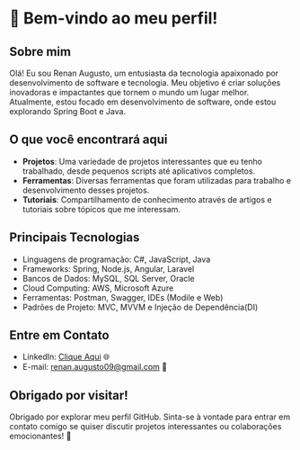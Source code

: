 # 👋 Bem-vindo ao meu perfil!

## Sobre mim
Olá! Eu sou Renan Augusto, um entusiasta da tecnologia apaixonado por desenvolvimento de software e tecnologia. Meu objetivo é criar soluções inovadoras e impactantes que tornem o mundo um lugar melhor. Atualmente, estou focado em desenvolvimento de software, onde estou explorando Spring Boot e Java.

## O que você encontrará aqui
- **Projetos**: Uma variedade de projetos interessantes que eu tenho trabalhado, desde pequenos scripts até aplicativos completos.
- **Ferramentas**: Diversas ferramentas que foram utilizadas para trabalho e desenvolvimento desses projetos.
- **Tutoriais**: Compartilhamento de conhecimento através de artigos e tutoriais sobre tópicos que me interessam.

## Principais Tecnologias
- Linguagens de programação: C#, JavaScript, Java
- Frameworks: Spring, Node.js, Angular, Laravel
- Bancos de Dados: MySQL, SQL Server, Oracle
- Cloud Computing: AWS, Microsoft Azure
- Ferramentas: Postman, Swagger, IDEs (Modile e Web)
- Padrões de Projeto: MVC, MVVM e Injeção de Dependência(DI)

## Entre em Contato
- LinkedIn: [Clique Aqui](https://www.linkedin.com/in/renan-augusto-da-silva/) 🌐
- E-mail: renan.augusto09@gmail.com 📧

## Obrigado por visitar!
Obrigado por explorar meu perfil GitHub. Sinta-se à vontade para entrar em contato comigo se quiser discutir projetos interessantes ou colaborações emocionantes! 🤝

